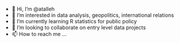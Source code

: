 - 👋 Hi, I’m @atalleh
- 👀 I’m interested in data analysis, geopolitics, international relations
- 🌱 I’m currently learning R statistics for public policy
- 💞️ I’m looking to collaborate on entry level data projects
- 📫 How to reach me ...

<!---
atalleh/atalleh is a ✨ special ✨ repository because its `README.md` (this file) appears on your GitHub profile.
You can click the Preview link to take a look at your changes.
--->
